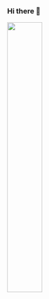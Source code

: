### Hi there 👋

<img src="https://codeium.com/profile/hospitably-strategic-nighthawk-80485/card.png" width="40%" />
